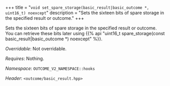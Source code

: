 +++
title = "`void set_spare_storage(basic_result|basic_outcome *, uint16_t) noexcept`"
description = "Sets the sixteen bits of spare storage in the specified result or outcome."
+++

Sets the sixteen bits of spare storage in the specified result or outcome. You can retrieve these bits later using {{% api "uint16_t spare_storage(const basic_result|basic_outcome *) noexcept" %}}.

*Overridable*: Not overridable.

*Requires*: Nothing.

*Namespace*: `OUTCOME_V2_NAMESPACE::hooks`

*Header*: `<outcome/basic_result.hpp>`
